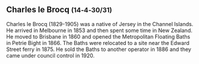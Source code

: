 ## Charles le Brocq <small>(14‑4‑30/31)</small>

Charles le Brocq (1829-1905) was a native of Jersey in the Channel Islands. He arrived in Melbourne in 1853 and then spent some time in New Zealand. He moved to Brisbane in 1860 and opened the Metropolitan Floating Baths in Petrie Bight in 1866. The Baths were relocated to a site near the Edward Street ferry in 1875. He sold the Baths to another operator in 1886 and they came under council control in 1920. 
